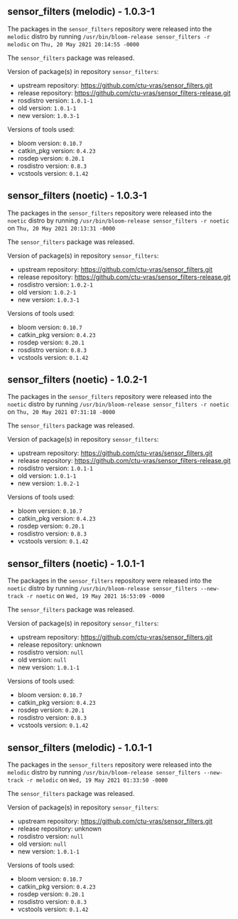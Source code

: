 ## sensor_filters (melodic) - 1.0.3-1

The packages in the `sensor_filters` repository were released into the `melodic` distro by running `/usr/bin/bloom-release sensor_filters -r melodic` on `Thu, 20 May 2021 20:14:55 -0000`

The `sensor_filters` package was released.

Version of package(s) in repository `sensor_filters`:

- upstream repository: https://github.com/ctu-vras/sensor_filters.git
- release repository: https://github.com/ctu-vras/sensor_filters-release.git
- rosdistro version: `1.0.1-1`
- old version: `1.0.1-1`
- new version: `1.0.3-1`

Versions of tools used:

- bloom version: `0.10.7`
- catkin_pkg version: `0.4.23`
- rosdep version: `0.20.1`
- rosdistro version: `0.8.3`
- vcstools version: `0.1.42`


## sensor_filters (noetic) - 1.0.3-1

The packages in the `sensor_filters` repository were released into the `noetic` distro by running `/usr/bin/bloom-release sensor_filters -r noetic` on `Thu, 20 May 2021 20:13:31 -0000`

The `sensor_filters` package was released.

Version of package(s) in repository `sensor_filters`:

- upstream repository: https://github.com/ctu-vras/sensor_filters.git
- release repository: https://github.com/ctu-vras/sensor_filters-release.git
- rosdistro version: `1.0.2-1`
- old version: `1.0.2-1`
- new version: `1.0.3-1`

Versions of tools used:

- bloom version: `0.10.7`
- catkin_pkg version: `0.4.23`
- rosdep version: `0.20.1`
- rosdistro version: `0.8.3`
- vcstools version: `0.1.42`


## sensor_filters (noetic) - 1.0.2-1

The packages in the `sensor_filters` repository were released into the `noetic` distro by running `/usr/bin/bloom-release sensor_filters -r noetic` on `Thu, 20 May 2021 07:31:18 -0000`

The `sensor_filters` package was released.

Version of package(s) in repository `sensor_filters`:

- upstream repository: https://github.com/ctu-vras/sensor_filters.git
- release repository: https://github.com/ctu-vras/sensor_filters-release.git
- rosdistro version: `1.0.1-1`
- old version: `1.0.1-1`
- new version: `1.0.2-1`

Versions of tools used:

- bloom version: `0.10.7`
- catkin_pkg version: `0.4.23`
- rosdep version: `0.20.1`
- rosdistro version: `0.8.3`
- vcstools version: `0.1.42`


## sensor_filters (noetic) - 1.0.1-1

The packages in the `sensor_filters` repository were released into the `noetic` distro by running `/usr/bin/bloom-release sensor_filters --new-track -r noetic` on `Wed, 19 May 2021 16:53:09 -0000`

The `sensor_filters` package was released.

Version of package(s) in repository `sensor_filters`:

- upstream repository: https://github.com/ctu-vras/sensor_filters.git
- release repository: unknown
- rosdistro version: `null`
- old version: `null`
- new version: `1.0.1-1`

Versions of tools used:

- bloom version: `0.10.7`
- catkin_pkg version: `0.4.23`
- rosdep version: `0.20.1`
- rosdistro version: `0.8.3`
- vcstools version: `0.1.42`


## sensor_filters (melodic) - 1.0.1-1

The packages in the `sensor_filters` repository were released into the `melodic` distro by running `/usr/bin/bloom-release sensor_filters --new-track -r melodic` on `Wed, 19 May 2021 01:33:50 -0000`

The `sensor_filters` package was released.

Version of package(s) in repository `sensor_filters`:

- upstream repository: https://github.com/ctu-vras/sensor_filters.git
- release repository: unknown
- rosdistro version: `null`
- old version: `null`
- new version: `1.0.1-1`

Versions of tools used:

- bloom version: `0.10.7`
- catkin_pkg version: `0.4.23`
- rosdep version: `0.20.1`
- rosdistro version: `0.8.3`
- vcstools version: `0.1.42`


